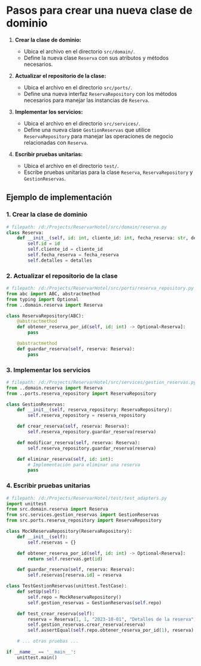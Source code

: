 # Pasos para crear una nueva clase de dominio

1. **Crear la clase de dominio:**
   - Ubica el archivo en el directorio `src/domain/`.
   - Define la nueva clase `Reserva` con sus atributos y métodos necesarios.

2. **Actualizar el repositorio de la clase:**
   - Ubica el archivo en el directorio `src/ports/`.
   - Define una nueva interfaz `ReservaRepository` con los métodos necesarios para manejar las instancias de `Reserva`.

3. **Implementar los servicios:**
   - Ubica el archivo en el directorio `src/services/`.
   - Define una nueva clase `GestionReservas` que utilice `ReservaRepository` para manejar las operaciones de negocio relacionadas con `Reserva`.

4. **Escribir pruebas unitarias:**
   - Ubica el archivo en el directorio `test/`.
   - Escribe pruebas unitarias para la clase `Reserva`, `ReservaRepository` y `GestionReservas`.

## Ejemplo de implementación

### 1. Crear la clase de dominio

```python
# filepath: /d:/Projects/ReservarHotel/src/domain/reserva.py
class Reserva:
    def __init__(self, id: int, cliente_id: int, fecha_reserva: str, detalles: str):
        self.id = id
        self.cliente_id = cliente_id
        self.fecha_reserva = fecha_reserva
        self.detalles = detalles
```

### 2. Actualizar el repositorio de la clase

```python
# filepath: /d:/Projects/ReservarHotel/src/ports/reserva_repository.py
from abc import ABC, abstractmethod
from typing import Optional
from ..domain.reserva import Reserva

class ReservaRepository(ABC):
    @abstractmethod
    def obtener_reserva_por_id(self, id: int) -> Optional<Reserva]:
        pass

    @abstractmethod
    def guardar_reserva(self, reserva: Reserva):
        pass
```

### 3. Implementar los servicios

```python
# filepath: /d:/Projects/ReservarHotel/src/services/gestion_reservas.py
from ..domain.reserva import Reserva
from ..ports.reserva_repository import ReservaRepository

class GestionReservas:
    def __init__(self, reserva_repository: ReservaRepository):
        self.reserva_repository = reserva_repository

    def crear_reserva(self, reserva: Reserva):
        self.reserva_repository.guardar_reserva(reserva)

    def modificar_reserva(self, reserva: Reserva):
        self.reserva_repository.guardar_reserva(reserva)

    def eliminar_reserva(self, id: int):
        # Implementación para eliminar una reserva
        pass
```

### 4. Escribir pruebas unitarias

```python
# filepath: /d:/Projects/ReservarHotel/test/test_adapters.py
import unittest
from src.domain.reserva import Reserva
from src.services.gestion_reservas import GestionReservas
from src.ports.reserva_repository import ReservaRepository

class MockReservaRepository(ReservaRepository):
    def __init__(self):
        self.reservas = {}

    def obtener_reserva_por_id(self, id: int) -> Optional<Reserva]:
        return self.reservas.get(id)

    def guardar_reserva(self, reserva: Reserva):
        self.reservas[reserva.id] = reserva

class TestGestionReservas(unittest.TestCase):
    def setUp(self):
        self.repo = MockReservaRepository()
        self.gestion_reservas = GestionReservas(self.repo)

    def test_crear_reserva(self):
        reserva = Reserva(1, 1, "2023-10-01", "Detalles de la reserva")
        self.gestion_reservas.crear_reserva(reserva)
        self.assertEqual(self.repo.obtener_reserva_por_id(1), reserva)

    # ... otras pruebas ...

if __name__ == '__main__':
    unittest.main()
